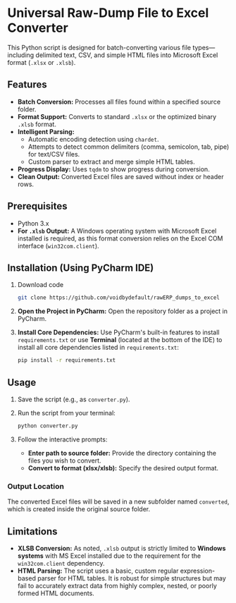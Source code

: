 # Universal Raw-Dump File to Excel Converter

This Python script is designed for batch-converting various file types—including delimited text, CSV, and simple HTML files into Microsoft Excel format (`.xlsx` or `.xlsb`).

## Features

*   **Batch Conversion:** Processes all files found within a specified source folder.
*   **Format Support:** Converts to standard `.xlsx` or the optimized binary `.xlsb` format.
*   **Intelligent Parsing:**
    *   Automatic encoding detection using `chardet`.
    *   Attempts to detect common delimiters (comma, semicolon, tab, pipe) for text/CSV files.
    *   Custom parser to extract and merge simple HTML tables.
*   **Progress Display:** Uses `tqdm` to show progress during conversion.
*   **Clean Output:** Converted Excel files are saved without index or header rows.

## Prerequisites

*   Python 3.x
*   **For `.xlsb` Output:** A Windows operating system with Microsoft Excel installed is required, as this format conversion relies on the Excel COM interface (`win32com.client`).

## Installation (Using PyCharm IDE)

1. Download code  
   ```bash
   git clone https://github.com/voidbydefault/rawERP_dumps_to_excel
   ```

3. **Open the Project in PyCharm:** Open the repository folder as a project in PyCharm.

4.  **Install Core Dependencies:**
    Use PyCharm's built-in features to install `requirements.txt` or use **Terminal** (located at the bottom of the IDE) to install all core dependencies listed in `requirements.txt`:

    ```bash
    pip install -r requirements.txt
    ```

## Usage

1.  Save the script (e.g., as `converter.py`).
2.  Run the script from your terminal:

    ```bash
    python converter.py
    ```

3.  Follow the interactive prompts:
    *   **Enter path to source folder:** Provide the directory containing the files you wish to convert.
    *   **Convert to format (xlsx/xlsb):** Specify the desired output format.

### Output Location

The converted Excel files will be saved in a new subfolder named `converted`, which is created inside the original source folder.

## Limitations

*   **XLSB Conversion:** As noted, `.xlsb` output is strictly limited to **Windows systems** with MS Excel installed due to the requirement for the `win32com.client` dependency.
*   **HTML Parsing:** The script uses a basic, custom regular expression-based parser for HTML tables. It is robust for simple structures but may fail to accurately extract data from highly complex, nested, or poorly formed HTML documents.